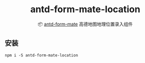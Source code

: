 <h1 align="center">antd-form-mate-location</h1>

<div align="center">

📦 [antd-form-mate](https://github.com/theprimone/antd-form-mate) 高德地图地理位置录入组件

</div>

## 安装

```shell
npm i -S antd-form-mate-location
```

